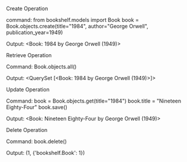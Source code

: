 Create Operation 

command: 
from bookshelf.models import Book
book = Book.objects.create(title="1984", author="George Orwell", publication_year=1949)

Output:
<Book: 1984 by George Orwell (1949)>


Retrieve Operation 

Command:
Book.objects.all()

Output:
<QuerySet [<Book: 1984 by George Orwell (1949)>]>


Update Operation 

Command:
book = Book.objects.get(title="1984")
book.title = "Nineteen Eighty-Four"
book.save()

Output:
<Book: Nineteen Eighty-Four by George Orwell (1949)>


Delete Operation

Command:
book.delete()

Output:
(1, {'bookshelf.Book': 1})

